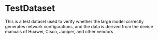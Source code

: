 # TestDataset
This is a test dataset used to verify whether the large model correctly generates network configurations, and the data is derived from the device manuals of Huawei, Cisco, Juniper, and other vendors
